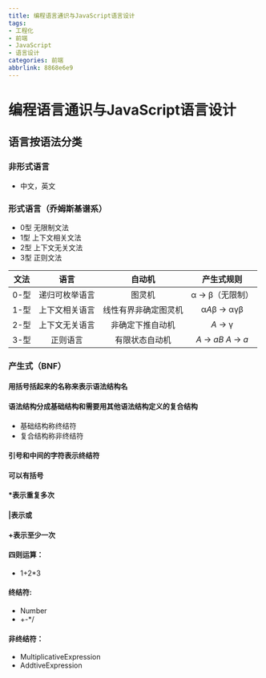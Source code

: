 ```yaml
---
title: 编程语言通识与JavaScript语言设计
tags:
- 工程化
- 前端
- JavaScript
- 语言设计
categories: 前端
abbrlink: 8868e6e9
---
```

# 编程语言通识与JavaScript语言设计

## 语言按语法分类

### 非形式语言

- 中文，英文

### 形式语言（乔姆斯基谱系）

- 0型 无限制文法
- 1型 上下文相关文法
- 2型 上下文无关文法
- 3型 正则文法

| 文法 |      语言      |        自动机        |       产生式规则       |
| :--: | :------------: | :------------------: | :--------------------: |
| 0-型 | 递归可枚举语言 |        图灵机        |    α -> β（无限制）    |
| 1-型 | 上下文相关语言 | 线性有界非确定图灵机 |      α*A*β -> αγβ      |
| 2-型 | 上下文无关语言 |   非确定下推自动机   |        *A* -> γ        |
| 3-型 |    正则语言    |    有限状态自动机    | *A* -> *aB* *A* -> *a* |

### 产生式（BNF）

#### 用括号括起来的名称来表示语法结构名

#### 语法结构分成基础结构和需要用其他语法结构定义的复合结构

- 基础结构称终结符
- 复合结构称非终结符

#### 引号和中间的字符表示终结符

#### 可以有括号

#### *表示重复多次

#### |表示或

#### +表示至少一次

#### 四则运算：

- 1+2*3

#### 终结符:

- Number
- +-*/

#### 非终结符：

- MultiplicativeExpression
- AddtiveExpression
